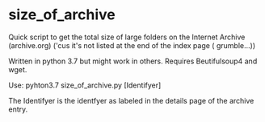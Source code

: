 # size_of_archive
Quick script to get the total size of large folders on the Internet Archive (archive.org)
('cus it's not listed at the end of the index page ( grumble...))

Written in python 3.7 but might work in others.
Requires Beutifulsoup4 and wget.

Use: pyhton3.7 size_of_archive.py [Identifyer]

The Identifyer is the identfyer as labeled in the details page of the archive entry.
